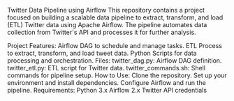 Twitter Data Pipeline using Airflow
This repository contains a project focused on building a scalable data pipeline to extract, transform, and load (ETL) Twitter data using Apache Airflow. The pipeline automates data collection from Twitter's API and processes it for further analysis.

Project Features:
Airflow DAG to schedule and manage tasks.
ETL Process to extract, transform, and load tweet data.
Python Scripts for data processing and orchestration.
Files:
twitter_dag.py: Airflow DAG definition.
twitter_etl.py: ETL script for Twitter data.
twitter_commands.sh: Shell commands for pipeline setup.
How to Use:
Clone the repository.
Set up your environment and install dependencies.
Configure Airflow and run the pipeline.
Requirements:
Python 3.x
Airflow 2.x
Twitter API credentials
